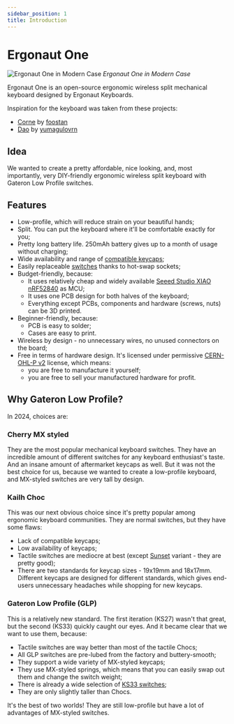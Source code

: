 ```yaml
---
sidebar_position: 1
title: Introduction
---
```


# Ergonaut One

![Ergonaut One in Modern Case](/img/one_intro_header.jpg)
*Ergonaut One in Modern Case*

Ergonaut One is an open-source ergonomic wireless split mechanical keyboard designed by Ergonaut Keyboards.

Inspiration for the keyboard was taken from these projects:

* [Corne](https://github.com/foostan/crkbd) by [foostan](https://github.com/foostan)
* [Dao](https://github.com/yumagulovrn/dao-choc-ble) by [yumagulovrn](https://github.com/yumagulovrn)

## Idea

We wanted to create a pretty affordable, nice looking, and, most importantly, very DIY-friendly ergonomic wireless split keyboard with Gateron Low Profile switches.

## Features

* Low-profile, which will reduce strain on your beautiful hands;
* Split. You can put the keyboard where it'll be comfortable exactly for you;
* Pretty long battery life. 250mAh battery gives up to a month of usage without charging;
* Wide availability and range of [compatible keycaps](/docs/switches/gateron-low-profile#keycaps-compatibility);
* Easily replaceable [switches](/docs/switches/gateron-low-profile#ks-33-v2) thanks to hot-swap sockets;
* Budget-friendly, because:
  * It uses relatively cheap and widely available [Seeed Studio XIAO nRF52840](https://wiki.seeedstudio.com/XIAO_BLE/) as MCU;
  * It uses one PCB design for both halves of the keyboard;
  * Everything except PCBs, components and hardware (screws, nuts) can be 3D printed.
* Beginner-friendly, because:
  * PCB is easy to solder;
  * Cases are easy to print.
* Wireless by design - no unnecessary wires, no unused connectors on the board;
* Free in terms of hardware design. It's licensed under permissive [CERN-OHL-P v2](https://ohwr.org/cern_ohl_p_v2.pdf) license, which means:
  * you are free to manufacture it yourself;
  * you are free to sell your manufactured hardware for profit.

## Why Gateron Low Profile?

In 2024, choices are:

### Cherry MX styled

They are the most popular mechanical keyboard switches. They have an incredible amount of different switches for any keyboard enthusiast's taste. And an insane amount of aftermarket keycaps as well. But it was not the best choice for us, because we wanted to create a low-profile keyboard, and MX-styled switches are very tall by design.

### Kailh Choc

This was our next obvious choice since it's pretty popular among ergonomic keyboard communities. They are normal switches, but they have some flaws:

* Lack of compatible keycaps;
* Low availability of keycaps;
* Tactile switches are mediocre at best (except [Sunset](https://lowprokb.ca/products/sunset-tactile-choc-switches) variant - they are pretty good);
* There are two standards for keycap sizes - 19x19mm and 18x17mm. Different keycaps are designed for different standards, which gives end-users unnecessary headaches while shopping for new keycaps.

### Gateron Low Profile (GLP)

This is a relatively new standard. The first iteration (KS27) wasn't that great, but the second (KS33) quickly caught our eyes. And it became clear that we want to use them, because:

* Tactile switches are way better than most of the tactile Chocs;
* All GLP switches are pre-lubed from the factory and buttery-smooth;
* They support a wide variety of MX-styled keycaps;
* They use MX-styled springs, which means that you can easily swap out them and change the switch weight;
* There is already a wide selection of [KS33 switches](/docs/switches/gateron-low-profile#ks-33-v2);
* They are only slightly taller than Chocs.

It's the best of two worlds! They are still low-profile but have a lot of advantages of MX-styled switches.
